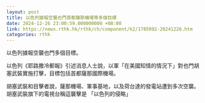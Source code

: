 ```yaml
---
layout: post
title: 以色列據報空襲也門首都薩那機場等多個目標
date: 2024-12-26 23:00:59.000000000 +08:00
link: https://news.rthk.hk/rthk/ch/component/k2/1785092-20241226.htm
categories: rthk
---
```


以色列據報空襲也門多個目標。

以色列《耶路撒冷郵報》引述消息人士說，以軍「在美國知情的情況下」對也門胡塞武裝實施打擊，目標包括首都薩那國際機場。

胡塞武裝和目擊者說，薩那機場、軍事基地，以及荷台達的發電站遭到多次空襲。胡塞武裝旗下的電視台稱這襲擊是 「以色列的侵略」
